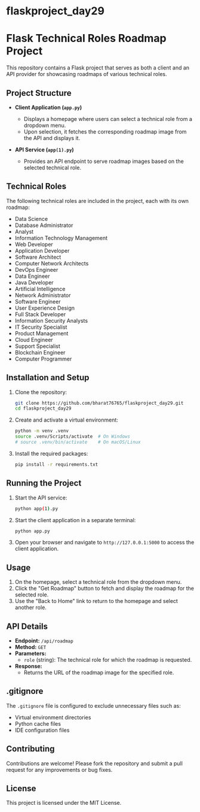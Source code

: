 # flaskproject_day29
# Flask Technical Roles Roadmap Project

This repository contains a Flask project that serves as both a client and an API provider for showcasing roadmaps of various technical roles.

## Project Structure

- **Client Application (`app.py`)**
  - Displays a homepage where users can select a technical role from a dropdown menu.
  - Upon selection, it fetches the corresponding roadmap image from the API and displays it.
  
- **API Service (`app(1).py`)**
  - Provides an API endpoint to serve roadmap images based on the selected technical role.

## Technical Roles

The following technical roles are included in the project, each with its own roadmap:

- Data Science
- Database Administrator
- Analyst
- Information Technology Management
- Web Developer
- Application Developer
- Software Architect
- Computer Network Architects
- DevOps Engineer
- Data Engineer
- Java Developer
- Artificial Intelligence
- Network Administrator
- Software Engineer
- User Experience Design
- Full Stack Developer
- Information Security Analysts
- IT Security Specialist
- Product Management
- Cloud Engineer
- Support Specialist
- Blockchain Engineer
- Computer Programmer

## Installation and Setup

1. Clone the repository:
    ```sh
    git clone https://github.com/bharat76765/flaskproject_day29.git
    cd flaskproject_day29
    ```

2. Create and activate a virtual environment:
    ```sh
    python -m venv .venv
    source .venv/Scripts/activate  # On Windows
    # source .venv/bin/activate    # On macOS/Linux
    ```

3. Install the required packages:
    ```sh
    pip install -r requirements.txt
    ```

## Running the Project

1. Start the API service:
    ```sh
    python app(1).py
    ```

2. Start the client application in a separate terminal:
    ```sh
    python app.py
    ```

3. Open your browser and navigate to `http://127.0.0.1:5000` to access the client application.

## Usage

1. On the homepage, select a technical role from the dropdown menu.
2. Click the "Get Roadmap" button to fetch and display the roadmap for the selected role.
3. Use the "Back to Home" link to return to the homepage and select another role.

## API Details

- **Endpoint:** `/api/roadmap`
- **Method:** `GET`
- **Parameters:**
  - `role` (string): The technical role for which the roadmap is requested.
- **Response:**
  - Returns the URL of the roadmap image for the specified role.

## .gitignore

The `.gitignore` file is configured to exclude unnecessary files such as:
- Virtual environment directories
- Python cache files
- IDE configuration files

## Contributing

Contributions are welcome! Please fork the repository and submit a pull request for any improvements or bug fixes.

## License

This project is licensed under the MIT License.
